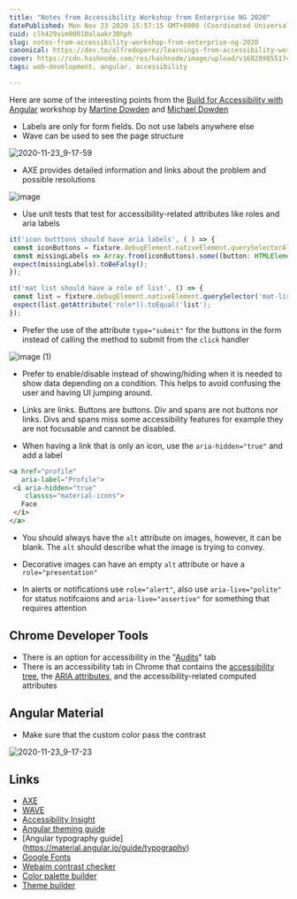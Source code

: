 ```yaml
---
title: "Notes from Accessibility Workshop from Enterprise NG 2020"
datePublished: Mon Nov 23 2020 15:57:15 GMT+0000 (Coordinated Universal Time)
cuid: clh429vim00010alaakr30hph
slug: notes-from-accessibility-workshop-from-enterprise-ng-2020
canonical: https://dev.to/alfredoperez/learnings-from-accessibility-workshop-from-enterprise-ng-2020-2k57
cover: https://cdn.hashnode.com/res/hashnode/image/upload/v1682898551749/21918cd7-91d8-48ac-8d0a-70fb26b0b790.png
tags: web-development, angular, accessibility

---
```


Here are some of the interesting points from the [Build for Accessibility with Angular](https://www.ng-conf.org/2020/sessions/build-for-accessibility-with-angular/)  workshop by [Martine Dowden](https://twitter.com/Martine_Dowden) and [Michael Dowden](https://twitter.com/mrdowden)

- Labels are only for form fields. Do not use labels anywhere else
- Wave can be used to see the page structure

![2020-11-23_9-17-59](https://cdn.hashnode.com/res/hashnode/image/upload/v1681999831317/8dcb3e37-133f-44dc-ab1a-a4c75fa9ed8b.png)
 
- AXE provides detailed information and links about the problem and possible resolutions

![image](https://cdn.hashnode.com/res/hashnode/image/upload/v1681999832704/6be73804-fbe5-46e0-af8f-d3678ca6b113.png)

- Use unit tests that test for accessibility-related attributes like roles and aria labels
  
```ts
it('icon butttons should have aria labels', ( ) => {
 const iconButtons = fixture.debugElement.nativeElement.querySelectorAlK'button[mat-icon-button]'); 
 const missingLabels => Array.from(iconButtons).some((button: HTMLElement) => ¡button.getAttribute('aria-label'); 
 expect(missingLabels).toBeFalsy();
});

it('mat list should have a role of list', () => {
 const list = fixture.debugElement.nativeElement.querySelector('mat-list'); 
 expect(list.getAttribute('role*)).toEqual('list');
});
```

- Prefer the use of the attribute `type="submit"` for the buttons in the form instead of calling the method to submit from the `click` handler

![image (1)](https://cdn.hashnode.com/res/hashnode/image/upload/v1681999833936/00bacd70-ab4d-4084-bc96-fd5b0a297a05.png)

- Prefer to enable/disable instead of showing/hiding when it is needed to show data depending on a condition. This helps to avoid confusing the user and having UI jumping around.

- Links are links. Buttons are buttons. Div and spans are not buttons nor links.  Divs and spans miss some accessibility features for example they are not focusable and cannot be disabled.

- When having a link that is only an icon, use the `aria-hidden="true"` and add a label

```html
<a href="profile" 
   aria-label="Profile">
 <i aria-hidden="true"
    classss="material-icons">
   Face
 </i>
</a>
```

- You should always have the `alt` attribute on images, however, it can be blank. The `alt` should describe what the image is trying to convey. 

- Decorative images can have an empty `alt` attribute or have a `role="presentation"`

- In alerts or notifications use `role="alert"`, also use  `aria-live="polite"` for status notifcaions and `aria-live="assertive"` for something that requires attention 
 
## Chrome Developer Tools 

- There is an option for accessibility in the "[Audits](https://developers.google.com/web/tools/chrome-devtools/accessibility/reference#audits)" tab
- There is an accessibility tab in Chrome that contains the [accessibility tree](https://developers.google.com/web/tools/chrome-devtools/accessibility/reference), the [ARIA attributes](https://developers.google.com/web/tools/chrome-devtools/accessibility/reference#aria), and the accessibility-related computed attributes


## Angular Material

- Make sure that the custom color pass the contrast

![2020-11-23_9-17-23](https://cdn.hashnode.com/res/hashnode/image/upload/v1681999835296/42007cf0-b6dd-432f-bc7b-09685c9d3515.png)

## Links
- [AXE](https://www.deque.com/axe/)
- [WAVE](https://wave.webaim.org/)
- [Accessibility Insight](https://accessibilityinsights.io/en/)
- [Angular theming guide](https://material.angular.io/guide/theming)
- [Angular typography guide] (https://material.angular.io/guide/typography)
- [Google Fonts](https://fonts.google.com/)
- [Webaim contrast checker](https://webaim.org/resources/contrastchecker/) 
- [Color palette builder](http://mcg.mbitson.com) 
- [Theme builder](https://materialtheme.arcsine.dev/)
 